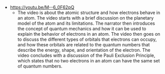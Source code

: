 - https://youtu.be/M--6_0F62pQ
	- The video is about the atomic structure and how electrons behave in an atom. The video starts with a brief discussion on the planetary model of the atom and its limitations. The narrator then introduces the concept of quantum mechanics and how it can be used to explain the behavior of electrons in an atom. The video then goes on to discuss the different types of orbitals that electrons can occupy, and how these orbitals are related to the quantum numbers that describe the energy, shape, and orientation of the electron. The video concludes with a discussion of the Pauli Exclusion Principle, which states that no two electrons in an atom can have the same set of quantum numbers.